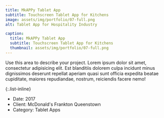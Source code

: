 ```yaml
---
title: MkAPPy Tablet App
subtitle: Touchscreen Tablet App for Kitchens
image: assets/img/portfolio/07-full.png
alt: Tablet App for Hospitality Industry

caption:
  title: MkAPPy Tablet App
  subtitle: Touchscreen Tablet App for Kitchens
  thumbnail: assets/img/portfolio/07-full.png
---
```

Use this area to describe your project. Lorem ipsum dolor sit amet, consectetur adipisicing elit. Est blanditiis dolorem culpa incidunt minus dignissimos deserunt repellat aperiam quasi sunt officia expedita beatae cupiditate, maiores repudiandae, nostrum, reiciendis facere nemo!

{:.list-inline}
- Date: 2017
- Client: McDonald's Frankton Queenstown
- Category: Tablet Apps


